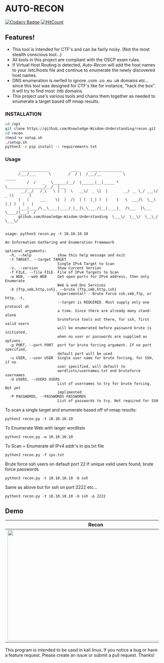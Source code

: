 # AUTO-RECON

[![Codacy Badge](https://api.codacy.com/project/badge/Grade/fa8f5aab4e434f848e5b7f27bb9eb816)](https://app.codacy.com/app/Knowledge-Wisdom-Understanding/recon?utm_source=github.com&utm_medium=referral&utm_content=Knowledge-Wisdom-Understanding/recon&utm_campaign=Badge_Grade_Dashboard)
[![HitCount](http://hits.dwyl.io/Knowledge-Wisdom-Understanding/https://githubcom/Knowledge-Wisdom-Understanding/recon.svg)](http://hits.dwyl.io/Knowledge-Wisdom-Understanding/https://githubcom/Knowledge-Wisdom-Understanding/recon)

## Features!

- This tool is intended for CTF's and can be fairly noisy. (Not the most stealth conscious tool...)
- All tools in this project are compliant with the OSCP exam rules.
- If Virtual Host Routing is detected, _Auto-Recon_ will add the host names to your /etc/hosts file and continue to enumerate the newly discovered host names.
- DNS enumeration is nerfed to ignore .com .co .eu .uk domains etc... since this tool was designed for CTF's like for instance, "hack the box". It will try to find most .htb domains.
- This project use's various tools and chains them together as needed to enumerate a target based off nmap results.

### INSTALLATION

```bash
cd /opt
git clone https://github.com/Knowledge-Wisdom-Understanding/recon.git
cd recon
chmod +x setup.sh
./setup.sh
python3 -m pip install -r requirements.txt
```

### Usage

```text
       _____________          ____    ________________
      /___/___      \        /  / |  /___/__          \                   _____
          /  /   _   \______/__/  |______|__|_____ *   \_________________/__/  |___
       __/__/   /_\   \ |  |  \   __\/  _ \|  |       __/ __ \_/ ___\/  _ \|       |
      |   |     ___    \|  |  /|  | (  |_| )  |    |   \  ___/\  \__(  |_| )   |   |
      |___|____/\__\____|____/_|__|\_\____/|__|____|_  /\___  |\___  \____/|___|  /
      gtihub.com/Knowledge-Wisdom-Understanding  \___\/  \__\/  \__\_/      \___\/


usage: python3 recon.py -t 10.10.10.10

An Information Gathering and Enumeration Framework

optional arguments:
  -h, --help            show this help message and exit
  -t TARGET, --target TARGET
                        Single IPv4 Target to Scan
  -v, --version         Show Current Version
  -f FILE, --file FILE  File of IPv4 Targets to Scan
  -w WEB, --web WEB     Get open ports for IPv4 address, then only Enumerate
                        Web & and Dns Services
  -b {ftp,smb,http,ssh}, --brute {ftp,smb,http,ssh}
                        Experimental! - Brute Force ssh,smb,ftp, or http. -t,
                        --target is REQUIRED. Must supply only one protocol at
                        a time. Since there are already many stand-alone
                        bruteforce tools out there, for ssh, first valid users
                        will be enumerated before password brute is initiated,
                        when no user or passwords are supplied as options.
  -p PORT, --port PORT  port for brute forcing argument. If no port specified,
                        default port will be used
  -u USER, --user USER  Single user name for brute forcing, for SSH, if no
                        user specified, will default to
                        wordlists/usernames.txt and bruteforce usernames
  -U USERS, --USERS USERS
                        List of usernames to try for brute forcing. Not yet
                        implimented
  -P PASSWORDS, --PASSWORDS PASSWORDS
                        List of passwords to try. Not required for SSH
```

To scan a single target and enumerate based off of nmap results:

```
python3 recon.py -t 10.10.10.10
```

To Enumerate Web with larger wordlists

```
python3 recon.py -w 10.10.10.10
```

To Scan + Enumerate all IPv4 addr's in ips.txt file

```
python3 recon.py -f ips.txt
```

Brute force ssh users on default port 22 If unique valid users found, brute force passwords

```
python3 recon.py -t 10.10.10.10 -b ssh
```

Same as above but for ssh on port 2222 etc...

```
python3 recon.py -t 10.10.10.10 -b ssh -p 2222
```

## Demo

| Recon                                                                                                                              | Brute                                                                                                                                  |
| ---------------------------------------------------------------------------------------------------------------------------------- | -------------------------------------------------------------------------------------------------------------------------------------- |
| <img align="left" width="575" height="363" src="https://github.com/Knowledge-Wisdom-Understanding/recon/blob/master/img/auto.gif"> | <img align="left" width="575" height="363" src="https://github.com/Knowledge-Wisdom-Understanding/recon/blob/master/img/sshBrute.gif"> |

This program is intended to be used in kali linux.
If you notice a bug or have a feature request. Please create an issue or submit a pull request. Thanks!
